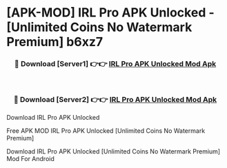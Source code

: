 # [APK-MOD] IRL Pro APK Unlocked - [Unlimited Coins No Watermark Premium] b6xz7



<div align="center">
<h3>🔴 Download [Server1] 👉👉 <a href="https://momento.my/?title=IRL_Pro_APK_Unlocked">IRL Pro APK Unlocked Mod Apk</a></h3><br>

<h3>🔴 Download [Server2] 👉👉 <a href="https://momento.my/?title=IRL_Pro_APK_Unlocked">IRL Pro APK Unlocked Mod Apk</a></h3>
</div>



Download IRL Pro APK Unlocked 

Free APK MOD IRL Pro APK Unlocked [Unlimited Coins No Watermark Premium]

Download IRL Pro APK Unlocked [Unlimited Coins No Watermark Premium] Mod For Android
